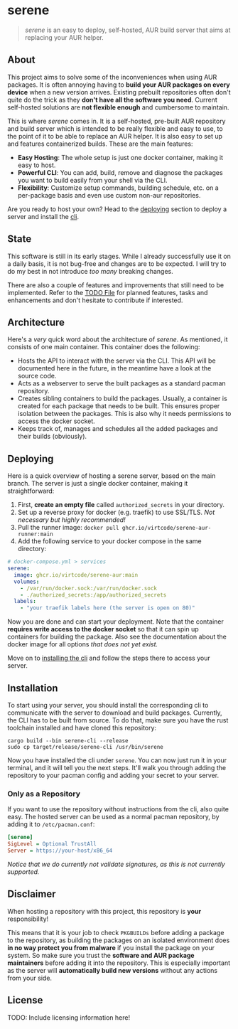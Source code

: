 # serene
> *serene* is an easy to deploy, self-hosted, AUR build server that aims at replacing your AUR helper.

## About
This project aims to solve some of the inconveniences when using AUR packages. It is often annoying having to **build your AUR packages on every device** when a new version arrives. Existing prebuilt repositories often don't quite do the trick as they **don't have all the software you need**. Current self-hosted solutions are **not flexible enough** and cumbersome to maintain.

This is where *serene* comes in. It is a self-hosted, pre-built AUR repository and build server which is intended to be really flexible and easy to use, to the point of it to be able to replace an AUR helper. It is also easy to set up and features containerized builds. These are the main features:

- **Easy Hosting**: The whole setup is just one docker container, making it easy to host.
- **Powerful CLI**: You can add, build, remove and diagnose the packages you want to build easily from your shell via the CLI.
- **Flexibility**: Customize setup commands, building schedule, etc. on a per-package basis and even use custom non-aur repositories.

Are you ready to host your own? Head to the [deploying](#deploying) section to deploy a server and install the [cli](#installation).

## State
This software is still in its early stages. While I already successfully use it on a daily basis, it is not bug-free and changes are to be expected. I will try to do my best in not introduce *too many* breaking changes.

There are also a couple of features and improvements that still need to be implemented. Refer to the [TODO File](TODO.md) for planned features, tasks and enhancements and don't hesitate to contribute if interested.

## Architecture
Here's a *very* quick word about the architecture of *serene*. As mentioned, it consists of one main container. This container does the following:
- Hosts the API to interact with the server via the CLI. This API will be documented here in the future, in the meantime have a look at the source code.
- Acts as a webserver to serve the built packages as a standard pacman repository.
- Creates sibling containers to build the packages. Usually, a container is created for each package that needs to be built. This ensures proper isolation between the packages. This is also why it needs permissions to access the docker socket.
- Keeps track of, manages and schedules all the added packages and their builds (obviously).

## Deploying
Here is a quick overview of hosting a serene server, based on the main branch. The server is just a single docker container, making it straightforward: 
1. First, **create an empty file** called `authorized_secrets` in your directory. 
2. Set up a reverse proxy for docker (e.g. traefik) to use SSL/TLS. *Not necessary but highly recommended!*
3. Pull the runner image: `docker pull ghcr.io/virtcode/serene-aur-runner:main`
4. Add the following service to your docker compose in the same directory:
```yaml
# docker-compose.yml > services
serene:
  image: ghcr.io/virtcode/serene-aur:main
  volumes:
    - /var/run/docker.sock:/var/run/docker.sock
    - ./authorized_secrets:/app/authorized_secrets
  labels:
    - "your traefik labels here (the server is open on 80)"
```

Now you are done and can start your deployment. Note that the container **requires write access to the docker socket** so that it can spin up containers for building the package. Also see the documentation about the docker image for all options *that does not yet exist.*

Move on to [installing the cli](#installation) and follow the steps there to access your server.

## Installation
To start using your server, you should install the corresponding cli to communicate with the server to download and build packages. Currently, the CLI has to be built from source. To do that, make sure you have the rust toolchain installed and have cloned this repository:
```shell
cargo build --bin serene-cli --release
sudo cp target/release/serene-cli /usr/bin/serene
```

Now you have installed the cli under `serene`. You can now just run it in your terminal, and it will tell you the next steps. It'll walk you through adding the repository to your pacman config and adding your secret to your server.

### Only as a Repository
If you want to use the repository without instructions from the cli, also quite easy. The hosted server can be used as a normal pacman repository, by adding it to `/etc/pacman.conf`:
```ini
[serene]
SigLevel = Optional TrustAll
Server = https://your-host/x86_64
```
*Notice that we do currently not validate signatures, as this is not currently supported.*

## Disclaimer
When hosting a repository with this project, this repository is **your** responsibility! 

This means that it is your job to check `PKGBUILDs` before adding a package to the repository, as building the packages on an isolated environment does **in no way protect you from malware** if you install the package on your system. So make sure you trust the **software and AUR package maintainers** before adding it into the repository. This is especially important as the server will **automatically build new versions** without any actions from your side.

## License
TODO: Include licensing information here!